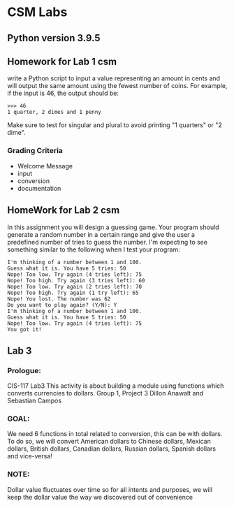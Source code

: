 # CSM Labs

## Python version 3.9.5

## Homework for Lab 1 csm

write a Python script to input a value representing an amount in cents and will output the same amount using the fewest number of coins. For example, if the input is 46, the output should be:
```
>>> 46
1 quarter, 2 dimes and 1 penny
```

Make sure to test for singular and plural to avoid printing "1 quarters" or "2 dime".


### Grading Criteria
- Welcome Message
- input
- conversion
- documentation


## HomeWork for Lab 2 csm
In this assignment you will design a guessing game. Your program should generate a random number in a certain range and give the user a predefined number of tries to guess the number. I'm expecting to see something similar to the following when I test your program:
```
I'm thinking of a number between 1 and 100. 
Guess what it is. You have 5 tries: 50
Nope! Too low. Try again (4 tries left): 75
Nope! Too high. Try again (3 tries left): 60
Nope! Too low. Try again (2 tries left): 70
Nope! Too high. Try again (1 try left): 65
Nope! You lost. The number was 62
Do you want to play again? (Y/N): Y
I'm thinking of a number between 1 and 100. 
Guess what it is. You have 5 tries: 50
Nope! Too low. Try again (4 tries left): 75
You got it!
```

## Lab 3

### Prologue:
CIS-117 Lab3
This activity is about building a module using functions which converts currencies to dollars.
Group 1, Project 3
Dillon Anawalt and Sebastian Campos

### GOAL:
We need 6 functions in total related to conversion, this can be with dollars. To do so, we will convert American dollars to
Chinese dollars, Mexican dollars, British dollars, Canadian dollars, Russian dollars, Spanish dollars and vice-versa!

### NOTE:
Dollar value fluctuates over time so for all intents and purposes, we will keep the dollar value the way we discovered out of
convenience




